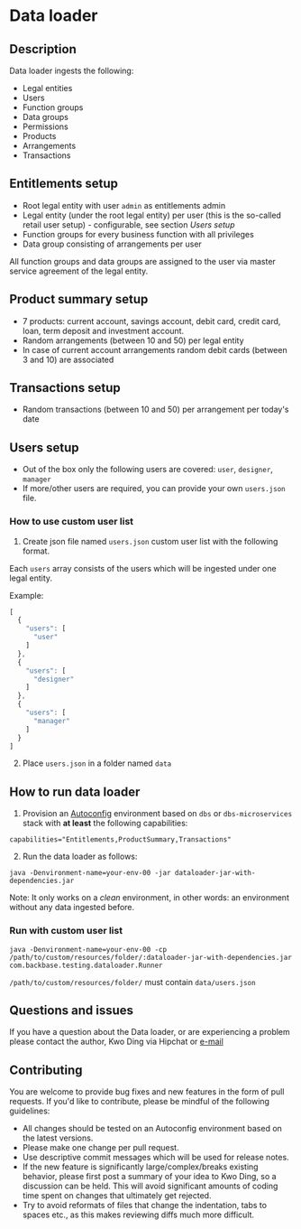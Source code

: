# Data loader

## Description
Data loader ingests the following:
- Legal entities
- Users
- Function groups
- Data groups
- Permissions
- Products
- Arrangements
- Transactions

## Entitlements setup
- Root legal entity with user `admin` as entitlements admin
- Legal entity (under the root legal entity) per user (this is the so-called retail user setup) - configurable, see section *Users setup*
- Function groups for every business function with all privileges
- Data group consisting of arrangements per user

All function groups and data groups are assigned to the user via master service agreement of the legal entity.

## Product summary setup
- 7 products: current account, savings account, debit card, credit card, loan, term deposit and investment account.
- Random arrangements (between 10 and 50) per legal entity
- In case of current account arrangements random debit cards (between 3 and 10) are associated

## Transactions setup
- Random transactions (between 10 and 50) per arrangement per today's date

## Users setup
- Out of the box only the following users are covered: `user`, `designer`, `manager`
- If more/other users are required, you can provide your own `users.json` file.

### How to use custom user list
1. Create json file named `users.json` custom user list with the following format.

Each `users` array consists of the users which will be ingested under one legal entity.

Example:
```javascript
[
  {
    "users": [
      "user"
    ]
  },
  {
    "users": [
      "designer"
    ]
  },
  {
    "users": [
      "manager"
    ]
  }
]
```
2. Place `users.json` in a folder named `data`

## How to run data loader
1. Provision an [Autoconfig](https://backbase.atlassian.net/wiki/x/94BtC) environment based on `dbs` or `dbs-microservices` stack with **at least** the following capabilities:
```
capabilities="Entitlements,ProductSummary,Transactions"
```
2. Run the data loader as follows:
```
java -Denvironment-name=your-env-00 -jar dataloader-jar-with-dependencies.jar
```
Note: It only works on a *clean* environment, in other words: an environment without any data ingested before.

### Run with custom user list
```
java -Denvironment-name=your-env-00 -cp /path/to/custom/resources/folder/:dataloader-jar-with-dependencies.jar com.backbase.testing.dataloader.Runner
```
`/path/to/custom/resources/folder/` must contain `data/users.json`

## Questions and issues
If you have a question about the Data loader, or are experiencing a problem please contact the author, Kwo Ding via Hipchat or [e-mail](mailto:kwo@backbase.com)

## Contributing
You are welcome to provide bug fixes and new features in the form of pull requests. If you'd like to contribute, please be mindful of the following guidelines:

- All changes should be tested on an Autoconfig environment based on the latest versions.
- Please make one change per pull request.
- Use descriptive commit messages which will be used for release notes.
- If the new feature is significantly large/complex/breaks existing behavior, please first post a summary of your idea to Kwo Ding, so a discussion can be held. This will avoid significant amounts of coding time spent on changes that ultimately get rejected.
- Try to avoid reformats of files that change the indentation, tabs to spaces etc., as this makes reviewing diffs much more difficult.